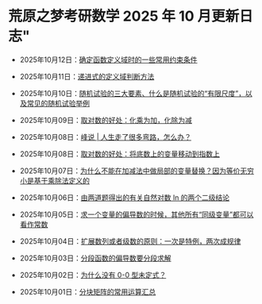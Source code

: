 # 荒原之梦考研数学 2025 年 10 月更新日志"

- 2025年10月12日：[确定函数定义域时的一些常用约束条件](https://zhaokaifeng.com/23396/)

- 2025年10月11日：[递进式的定义域判断方法](https://zhaokaifeng.com/23389/)

- 2025年10月10日：[随机试验的三大要素、什么是随机试验的“有限尺度”，以及常见的随机试验举例](https://zhaokaifeng.com/23383/)

- 2025年10月09日：[取对数的好处：化乘为加，化除为减](https://zhaokaifeng.com/23380/)

- 2025年10月08日：[峰说 \| 人生走了很多弯路，怎么办？](https://zhaokaifeng.com/23376/)

- 2025年10月08日：[取对数的好处：将底数上的变量移动到指数上](https://zhaokaifeng.com/23372/)

- 2025年10月07日：[为什么不能在加减法中做局部的变量替换？因为等价无穷小是基于乘除法定义的](https://zhaokaifeng.com/23364/)

- 2025年10月06日：[由两道题得出的有关自然对数 ln 的两个二级结论](https://zhaokaifeng.com/23361/)

- 2025年10月05日：[求一个变量的偏导数的时候，其他所有“同级变量”都可以看作常数](https://zhaokaifeng.com/23359/)

- 2025年10月04日：[扩展数列或者级数的原则：一次是特例，两次成规律](https://zhaokaifeng.com/23349/)

- 2025年10月03日：[分段函数的偏导数要分段求解](https://zhaokaifeng.com/23347/)

- 2025年10月02日：[为什么没有 0-0 型未定式？](https://zhaokaifeng.com/23343/)

- 2025年10月01日：[分块矩阵的常用运算汇总](https://zhaokaifeng.com/23339/)
